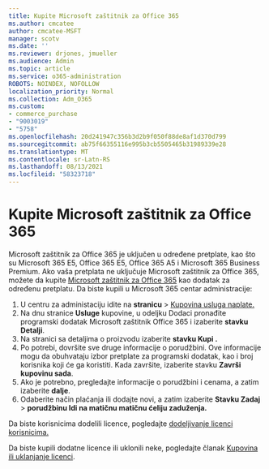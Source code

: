 ```yaml
---
title: Kupite Microsoft zaštitnik za Office 365
ms.author: cmcatee
author: cmcatee-MSFT
manager: scotv
ms.date: ''
ms.reviewer: drjones, jmueller
ms.audience: Admin
ms.topic: article
ms.service: o365-administration
ROBOTS: NOINDEX, NOFOLLOW
localization_priority: Normal
ms.collection: Adm_O365
ms.custom:
- commerce_purchase
- "9003019"
- "5758"
ms.openlocfilehash: 20d241947c356b3d2b9f050f88de8af1d370d799
ms.sourcegitcommit: ab75f66355116e995b3cb5505465b31989339e28
ms.translationtype: MT
ms.contentlocale: sr-Latn-RS
ms.lasthandoff: 08/13/2021
ms.locfileid: "58323718"
---
```

# <a name="purchase-microsoft-defender-for-office-365"></a>Kupite Microsoft zaštitnik za Office 365

Microsoft zaštitnik za Office 365 je uključen u određene pretplate, kao što su Microsoft 365 E5, Office 365 E5, Office 365 A5 i Microsoft 365 Business Premium. Ako vaša pretplata ne uključuje Microsoft zaštitnik za Office 365, možete da kupite [Microsoft zaštitnik za Office 365](https://docs.microsoft.com/microsoft-365/security/office-365-security/office-365-atp) kao dodatak za određenu pretplatu. Da biste kupili u Microsoft 365 centar administracije:

1. U centru za administaciju idite na **stranicu**  >  [Kupovina usluga naplate.](https://go.microsoft.com/fwlink/p/?linkid=868433)
2. Na dnu stranice **Usluge**  kupovine, u odeljku Dodaci pronađite programski dodatak Microsoft zaštitnik Office 365 i izaberite **stavku Detalji**.
3. Na stranici sa detaljima o proizvodu izaberite **stavku Kupi .**
4. Po potrebi, dovršite sve druge informacije o porudžbini. Ove informacije mogu da obuhvataju izbor pretplate za programski dodatak, kao i broj korisnika koji će ga koristiti. Kada završite, izaberite stavku **Završi kupovinu sada**.
5. Ako je potrebno, pregledajte informacije o porudžbini i cenama, a zatim izaberite **dalje**.
6. Odaberite način plaćanja ili dodajte novi, a zatim izaberite **Stavku Zadaj**  >  **porudžbinu Idi na matičnu matičnu ćeliju zaduženja.**

Da biste korisnicima dodelili licence, pogledajte [dodeljivanje licenci korisnicima.](https://docs.microsoft.com/microsoft-365/admin/manage/assign-licenses-to-users)

Da biste kupili dodatne licence ili uklonili neke, pogledajte članak [Kupovina ili uklanjanje licenci](https://docs.microsoft.com/microsoft-365/commerce/licenses/buy-licenses#buy-or-remove-licenses-for-your-business-subscription).